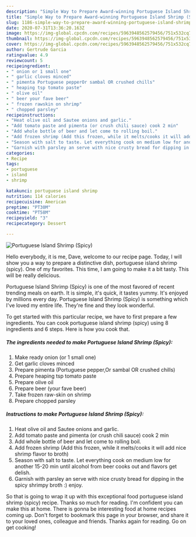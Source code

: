 ```yaml
---
description: "Simple Way to Prepare Award-winning Portuguese Island Shrimp (Spicy)"
title: "Simple Way to Prepare Award-winning Portuguese Island Shrimp (Spicy)"
slug: 1186-simple-way-to-prepare-award-winning-portuguese-island-shrimp-spicy
date: 2020-07-31T13:36:20.163Z
image: https://img-global.cpcdn.com/recipes/5963948562579456/751x532cq70/portuguese-island-shrimp-spicy-recipe-main-photo.jpg
thumbnail: https://img-global.cpcdn.com/recipes/5963948562579456/751x532cq70/portuguese-island-shrimp-spicy-recipe-main-photo.jpg
cover: https://img-global.cpcdn.com/recipes/5963948562579456/751x532cq70/portuguese-island-shrimp-spicy-recipe-main-photo.jpg
author: Gertrude Garcia
ratingvalue: 4.9
reviewcount: 5
recipeingredient:
- " onion or 1 small one"
- " garlic cloves minced"
- " pimenta Portuguese pepperOr sambal OR crushed chills"
- " heaping tsp tomato paste"
- " olive oil"
- " beer your fave beer"
- " frozen rawskin on shrimp"
- " chopped parsley"
recipeinstructions:
- "Heat olive oil and Sautee onions and garlic."
- "Add tomato paste and pimenta (or crush chili sauce) cook 2 min"
- "Add whole bottle of beer and let come to rolling boil."
- "Add frozen shrimp (Add this frozen, while it melts/cooks it will add nice shrimp flavor to broth)"
- "Season with salt to taste. Let everything cook on medium low for another 15-20 min until alcohol from beer cooks out and flavors get delish."
- "Garnish with parsley an serve with nice crusty bread for dipping in the spicy shrimpy broth :) enjoy."
categories:
- Recipe
tags:
- portuguese
- island
- shrimp

katakunci: portuguese island shrimp 
nutrition: 114 calories
recipecuisine: American
preptime: "PT30M"
cooktime: "PT58M"
recipeyield: "3"
recipecategory: Dessert

---
```



![Portuguese Island Shrimp (Spicy)](https://img-global.cpcdn.com/recipes/5963948562579456/751x532cq70/portuguese-island-shrimp-spicy-recipe-main-photo.jpg)

Hello everybody, it is me, Dave, welcome to our recipe page. Today, I will show you a way to prepare a distinctive dish, portuguese island shrimp (spicy). One of my favorites. This time, I am going to make it a bit tasty. This will be really delicious.



Portuguese Island Shrimp (Spicy) is one of the most favored of recent trending meals on earth. It is simple, it's quick, it tastes yummy. It's enjoyed by millions every day. Portuguese Island Shrimp (Spicy) is something which I've loved my entire life. They're fine and they look wonderful.


To get started with this particular recipe, we have to first prepare a few ingredients. You can cook portuguese island shrimp (spicy) using 8 ingredients and 6 steps. Here is how you cook that.

<!--inarticleads1-->

##### The ingredients needed to make Portuguese Island Shrimp (Spicy):

1. Make ready  onion (or 1 small one)
1. Get  garlic cloves minced
1. Prepare  pimenta (Portuguese pepper,Or sambal OR crushed chills)
1. Prepare  heaping tsp tomato paste
1. Prepare  olive oil
1. Prepare  beer (your fave beer)
1. Take  frozen raw-skin on shrimp
1. Prepare  chopped parsley




<!--inarticleads2-->

##### Instructions to make Portuguese Island Shrimp (Spicy):

1. Heat olive oil and Sautee onions and garlic.
1. Add tomato paste and pimenta (or crush chili sauce) cook 2 min
1. Add whole bottle of beer and let come to rolling boil.
1. Add frozen shrimp (Add this frozen, while it melts/cooks it will add nice shrimp flavor to broth)
1. Season with salt to taste. Let everything cook on medium low for another 15-20 min until alcohol from beer cooks out and flavors get delish.
1. Garnish with parsley an serve with nice crusty bread for dipping in the spicy shrimpy broth :) enjoy.




So that is going to wrap it up with this exceptional food portuguese island shrimp (spicy) recipe. Thanks so much for reading. I'm confident you can make this at home. There is gonna be interesting food at home recipes coming up. Don't forget to bookmark this page in your browser, and share it to your loved ones, colleague and friends. Thanks again for reading. Go on get cooking!
